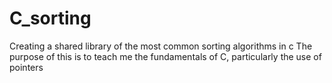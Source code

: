 # C_sorting
Creating a shared library of the most common sorting algorithms in c
The purpose of this is to teach me the fundamentals of C, particularly the use of pointers
